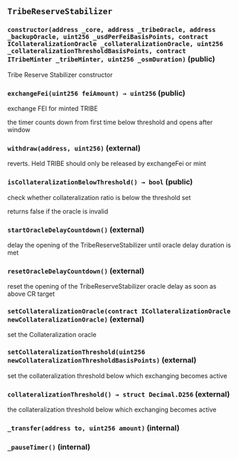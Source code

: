 ## `TribeReserveStabilizer`






### `constructor(address _core, address _tribeOracle, address _backupOracle, uint256 _usdPerFeiBasisPoints, contract ICollateralizationOracle _collateralizationOracle, uint256 _collateralizationThresholdBasisPoints, contract ITribeMinter _tribeMinter, uint256 _osmDuration)` (public)

Tribe Reserve Stabilizer constructor




### `exchangeFei(uint256 feiAmount) → uint256` (public)

exchange FEI for minted TRIBE


the timer counts down from first time below threshold and opens after window

### `withdraw(address, uint256)` (external)



reverts. Held TRIBE should only be released by exchangeFei or mint

### `isCollateralizationBelowThreshold() → bool` (public)

check whether collateralization ratio is below the threshold set


returns false if the oracle is invalid

### `startOracleDelayCountdown()` (external)

delay the opening of the TribeReserveStabilizer until oracle delay duration is met



### `resetOracleDelayCountdown()` (external)

reset the opening of the TribeReserveStabilizer oracle delay as soon as above CR target



### `setCollateralizationOracle(contract ICollateralizationOracle newCollateralizationOracle)` (external)

set the Collateralization oracle



### `setCollateralizationThreshold(uint256 newCollateralizationThresholdBasisPoints)` (external)

set the collateralization threshold below which exchanging becomes active



### `collateralizationThreshold() → struct Decimal.D256` (external)

the collateralization threshold below which exchanging becomes active



### `_transfer(address to, uint256 amount)` (internal)





### `_pauseTimer()` (internal)








